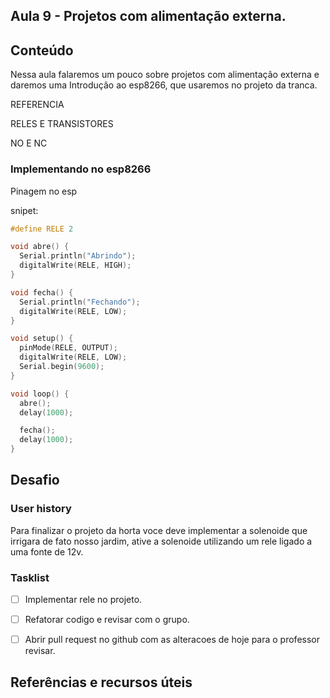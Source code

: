 ## Aula 9 - Projetos com alimentação externa.

## Conteúdo

Nessa aula falaremos um pouco sobre projetos com alimentação externa e daremos uma Introdução ao esp8266, que usaremos no projeto da tranca.

REFERENCIA


RELES E TRANSISTORES

NO E NC


### Implementando no esp8266

Pinagem no esp

snipet:

```cpp
#define RELE 2

void abre() {
  Serial.println("Abrindo");
  digitalWrite(RELE, HIGH);
}

void fecha() {
  Serial.println("Fechando");
  digitalWrite(RELE, LOW);
}

void setup() {
  pinMode(RELE, OUTPUT);
  digitalWrite(RELE, LOW);
  Serial.begin(9600);
}

void loop() {
  abre();
  delay(1000);

  fecha();
  delay(1000);
}
```

## Desafio

### User history

Para finalizar o projeto da horta voce deve implementar a solenoide que irrigara de fato nosso jardim, ative a solenoide utilizando um rele ligado a uma fonte de 12v.

### Tasklist

* [ ] Implementar rele no projeto.

* [ ] Refatorar codigo e revisar com o grupo.

* [ ] Abrir pull request no github com as alteracoes de hoje para o professor revisar.


## Referências e recursos úteis

[]()
